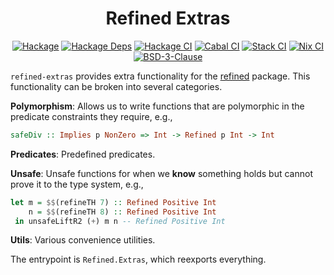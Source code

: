 <div align="center">

# Refined Extras

[![Hackage](https://img.shields.io/hackage/v/refined-extras)](https://hackage.haskell.org/package/refined-extras)
[![Hackage Deps](https://img.shields.io/hackage-deps/v/refined-extras)](http://packdeps.haskellers.com/reverse/refined-extras)
[![Hackage CI](https://matrix.hackage.haskell.org/api/v2/packages/refined-extrasls/badge)](https://matrix.hackage.haskell.org/#/package/refined-extras)
[![Cabal CI](https://img.shields.io/github/workflow/status/tbidne/refined-extras/cabal/main?label=cabal&logoColor=white)](https://github.com/tbidne/refined-extras/actions/workflows/cabal_ci.yaml)
[![Stack CI](https://img.shields.io/github/workflow/status/tbidne/refined-extras/stack/main?label=stack&logoColor=white)](https://github.com/tbidne/refined-extras/actions/workflows/stack_ci.yaml)
[![Nix CI](https://img.shields.io/github/workflow/status/tbidne/refined-extras/nix/main?label=nix&logo=nixos&logoColor=white)](https://github.com/tbidne/refined-extras/actions/workflows/nix_ci.yaml)
[![BSD-3-Clause](https://img.shields.io/github/license/tbidne/refined-extras?color=blue)](https://opensource.org/licenses/BSD-3-Clause)
</div>

`refined-extras` provides extra functionality for the [refined](https://hackage.haskell.org/package/refined) package. This functionality can be broken into several categories.

__Polymorphism__: Allows us to write functions that are polymorphic in the
predicate constraints they require, e.g.,

```haskell
safeDiv :: Implies p NonZero => Int -> Refined p Int -> Int
```

__Predicates__: Predefined predicates.

__Unsafe__: Unsafe functions for when we __know__ something holds but cannot
prove it to the type system, e.g.,

```haskell
let m = $$(refineTH 7) :: Refined Positive Int
    n = $$(refineTH 8) :: Refined Positive Int
 in unsafeLiftR2 (+) m n -- Refined Positive Int
```

__Utils__: Various convenience utilities.

The entrypoint is `Refined.Extras`, which reexports everything.